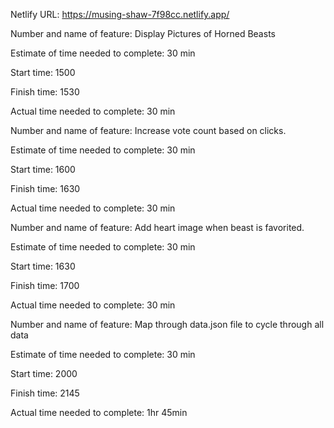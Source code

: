 Netlify URL: https://musing-shaw-7f98cc.netlify.app/

Number and name of feature: Display Pictures of Horned Beasts

Estimate of time needed to complete: 30 min

Start time: 1500

Finish time: 1530

Actual time needed to complete: 30 min

<!-- ================================================================ -->

Number and name of feature: Increase vote count based on clicks.

Estimate of time needed to complete: 30 min

Start time: 1600

Finish time: 1630

Actual time needed to complete: 30 min

<!-- ================================================================ -->

Number and name of feature: Add heart image when beast is favorited.

Estimate of time needed to complete: 30 min

Start time: 1630

Finish time: 1700

Actual time needed to complete: 30 min

<!-- ================================================================ -->

Number and name of feature: Map through data.json file to cycle through all data

Estimate of time needed to complete: 30 min

Start time: 2000

Finish time: 2145

Actual time needed to complete: 1hr 45min